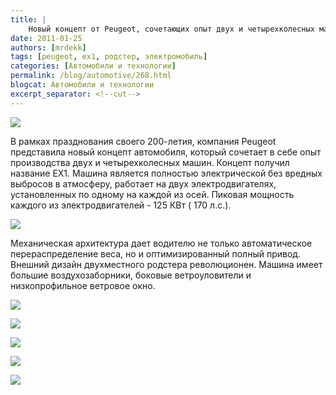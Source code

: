 ```yaml
---
title: |
    Новый концепт от Peugeot, сочетающих опыт двух и четырехколесных машин!
date: 2011-01-25
authors: [mrdekk]
tags: [peugeot, ex1, родстер, электромобиль]
categories: [Автомобили и технологии]
permalink: /blog/automotive/268.html
blogcat: Автомобили и технологии
excerpt_separator: <!--cut-->
---
```



![](http://itw66.ru/uploads/images/00/00/01/2011/01/25/3911f6.jpg)


В рамках празднования своего 200-летия, компания Peugeot представила новый концепт автомобиля, который сочетает в себе опыт производства двух и четырехколесных машин. Концепт получил название ЕХ1. Машина является полностью электрической без вредных выбросов в атмосферу, работает на двух электродвигателях, установленных по одному на каждой из осей. Пиковая мощность каждого из электродвигателей - 125 КВт ( 170 л.с.).


<!--cut-->



![](http://itw66.ru/uploads/images/00/00/01/2011/01/25/a40f0f.jpg)


Механическая архитектура дает водителю не только автоматическое перераспределение веса, но и оптимизированный полный привод. Внешний дизайн двухместного родстера революционен. Машина имеет большие воздухозаборники, боковые ветроуловители и низкопрофильное ветровое окно.


![](http://itw66.ru/uploads/images/00/00/01/2011/01/25/d03eb3.jpg)


![](http://itw66.ru/uploads/images/00/00/01/2011/01/25/32a16c.jpg)


![](http://itw66.ru/uploads/images/00/00/01/2011/01/25/d25b6f.jpg)


![](http://itw66.ru/uploads/images/00/00/01/2011/01/25/615b24.jpg)


![](http://itw66.ru/uploads/images/00/00/01/2011/01/25/2e7879.jpg)

